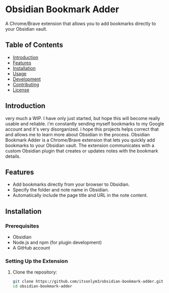 # Obsidian Bookmark Adder

A Chrome/Brave extension that allows you to add bookmarks directly to your Obsidian vault.

## Table of Contents

- [Introduction](#introduction)
- [Features](#features)
- [Installation](#installation)
- [Usage](#usage)
- [Development](#development)
- [Contributing](#contributing)
- [License](#license)

## Introduction
very much a WIP. I have only just started, but hope this will become really usable and reliable. i'm constantly sending myself bookmarks to my Google account and it's very disorganized. i hope this projects helps correct that and allows me to learn more about Obsidian in the process.
Obsidian Bookmark Adder is a Chrome/Brave extension that lets you quickly add bookmarks to your Obsidian vault. The extension communicates with a custom Obsidian plugin that creates or updates notes with the bookmark details.

## Features

- Add bookmarks directly from your browser to Obsidian.
- Specify the folder and note name in Obsidian.
- Automatically include the page title and URL in the note content.

## Installation

### Prerequisites

- Obsidian
- Node.js and npm (for plugin development)
- A GitHub account

### Setting Up the Extension

1. Clone the repository:

   ```bash
   git clone https://github.com/itsonlym3/obsidian-bookmark-adder.git
   cd obsidian-bookmark-adder
